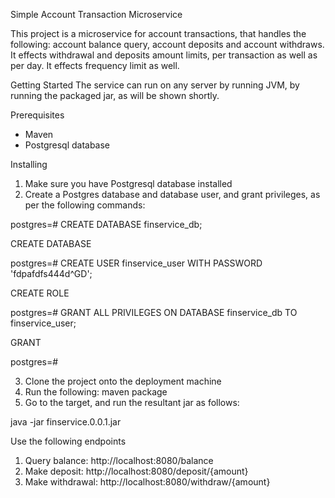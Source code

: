 Simple Account Transaction Microservice

This project is a microservice for account transactions, that handles the following: account balance query, account deposits and account withdraws. It effects withdrawal and deposits amount limits, per transaction as well as per day. It effects frequency limit as well.

Getting Started
The service can run on any server by running JVM, by running the packaged jar, as will be shown shortly.

Prerequisites
- Maven
- Postgresql database

Installing
1. Make sure you have Postgresql database installed
2. Create a Postgres database and database user, and grant privileges, as per the following commands:

postgres=# CREATE DATABASE finservice_db;

CREATE DATABASE

postgres=# CREATE USER finservice_user WITH PASSWORD 'fdpafdfs444d^GD';

CREATE ROLE

postgres=# GRANT ALL PRIVILEGES ON DATABASE finservice_db TO finservice_user;

GRANT

postgres=# 

3. Clone the project onto the deployment machine
4. Run the following: maven package
5. Go to the target, and run the resultant jar as follows:

java -jar finservice.0.0.1.jar

Use the following endpoints
1. Query balance: http://localhost:8080/balance
2. Make deposit: http://localhost:8080/deposit/{amount} 
2. Make withdrawal: http://localhost:8080/withdraw/{amount}